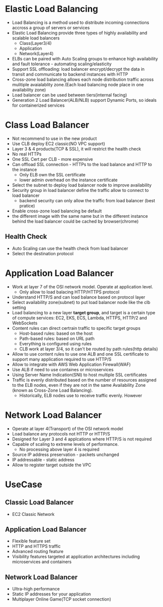 # Elastic Load Balancing
* Load Balancing is a method used to distribute incoming connections accross a group of servers or services
* Elastic Load Balancing provide three types of highly availability and scalable load balancers
  * Class(Layer3/4)
  * Application
  * Network(Layer4)
* ELBs can be paired with Auto Scaling groups to enhance high availability and fault tolerance - automating scaling/elasticity
* Support SSL offloading: load balancer encrypt/decrypt the data in transit and communicate to backend instances with HTTP
* Cross-zone load balancing allows each node distribution traffic across mulitiple avaialablity zone.(Each load balancing node place in one availability zone)
* Load balancer can be used between tiers(internal facing)
* Generation 2 Load Balancer(ALB/NLB) support Dynamic Ports, so ideals for containerized services

# Class Load Balancer
* Not recommend to use in the new product
* Use CLB deploy EC2 classic(NO VPC support)
* Layer 3 & 4 products(TCP & SSL), it will restrict the health check
* No real HTTPs
* One SSL Cert per CLB - more expensive
* Can offload SSL connection - HTTPs to the load balance and HTTP to the instance
  * Only ELB own the SSL certificate
  * lower admin overhead on the instance certificate
* Select the subnet to deploy load balancer node to improve availability
* Security group in load balancer define the traffic allow to connect to load balancer
  * backend security can only allow the traffic from load balancer (best pratice)
* Enable cross-zone load balancing be default
* the different image with the same name but in the different instance behind the load balancer could be cached by browser(chrome)

## Health Check
* Auto Scaling can use the health check from load balancer
* Select the destination protocol

# Application Load Balancer
* Work at layer 7 of the OSI network model. Operate at application level.
  * Only allow to load balacing HTTP/HTTPS protocol 
* Understand HTTP/S and can load balance based on protocol layer
* Select availability zone(subnet) to put load balancer node like the clb setting
* Load balancing to a new layer **target group**, and target is a certain type of compute services: EC2, EKS, ECS, Lambda, HTTPS, HTTP/2 and WebSockets
* Content rules can direct certrain traffic to specific target groups
  * Host-based rules: based on the host
  * Path-based rules: based on URL path
  * Everything is configured using rules
  * CLB work at layer 3/4, so it can't be routed by path rules(http details)
* Allow to use content rules to use one ALB and one SSL certificate to support many application required to use HTTP/S 
* Allow to integrate with AWS Web Application Firewall(WAF)
* Use ALB if need to use containes or microservices
* Using Server Name Indication(SNI) to host multiple SSL certificates
* Traffic is evenly distributed based on the number of resources assigned to the ELB nodes, even if they are not in the same Availability Zone (known as Cross-Zone Load Balancing).
  * Historically, ELB nodes use to receive traffic evenly. However


# Network Load Balancer
* Operate at layer 4(Transport) of the OSI network model
* Load balance any protocols not HTTP or HTTP/S
* Designed for Layer 3 and 4 applcations where HTTP/S is not required
* Capable of scaling to extreme levels of performance.
  * No processing above layer 4 is required
* Source IP address preservation - packets unchanged
* IP addressable - static address
* Allow to register target outside the VPC

# UseCase
## Classic Load Balancer
* EC2 Classic Network

## Application Load Balancer
* Flexible feature set
* HTTP and HTTPS traffic
* Advanced routing feature
* Visibility features targeted at application architectures including microservices and containers

## Network Load Balancer
* Ultra-high performance
* Static IP addresses for your application
* Multiplayer Online Game(TCP socket connection)